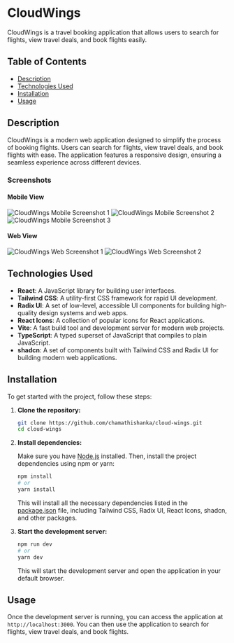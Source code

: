 # CloudWings

CloudWings is a travel booking application that allows users to search for flights, view travel deals, and book flights easily.

## Table of Contents

- [Description](#description)
- [Technologies Used](#technologies-used)
- [Installation](#installation)
- [Usage](#usage)

## Description

CloudWings is a modern web application designed to simplify the process of booking flights. Users can search for flights, view travel deals, and book flights with ease. The application features a responsive design, ensuring a seamless experience across different devices.

### Screenshots

#### Mobile View

![CloudWings Mobile Screenshot 1](public/docs/mobile.png)
![CloudWings Mobile Screenshot 2](public/docs/mobile2.png)
![CloudWings Mobile Screenshot 3](public/docs/mobile3.png)

#### Web View

![CloudWings Web Screenshot 1](public/docs/web.png)
![CloudWings Web Screenshot 2](public/docs/web2.png)

## Technologies Used

- **React**: A JavaScript library for building user interfaces.
- **Tailwind CSS**: A utility-first CSS framework for rapid UI development.
- **Radix UI**: A set of low-level, accessible UI components for building high-quality design systems and web apps.
- **React Icons**: A collection of popular icons for React applications.
- **Vite**: A fast build tool and development server for modern web projects.
- **TypeScript**: A typed superset of JavaScript that compiles to plain JavaScript.
- **shadcn**: A set of components built with Tailwind CSS and Radix UI for building modern web applications.

## Installation

To get started with the project, follow these steps:

1. **Clone the repository:**

    ```bash
    git clone https://github.com/chamathishanka/cloud-wings.git
    cd cloud-wings
    ```

2. **Install dependencies:**

    Make sure you have [Node.js](https://nodejs.org/) installed. Then, install the project dependencies using npm or yarn:

    ```bash
    npm install
    # or
    yarn install
    ```

    This will install all the necessary dependencies listed in the [package.json](http://_vscodecontentref_/1) file, including Tailwind CSS, Radix UI, React Icons, shadcn, and other packages.

3. **Start the development server:**

    ```bash
    npm run dev
    # or
    yarn dev
    ```

    This will start the development server and open the application in your default browser.

## Usage

Once the development server is running, you can access the application at `http://localhost:3000`. You can then use the application to search for flights, view travel deals, and book flights.



